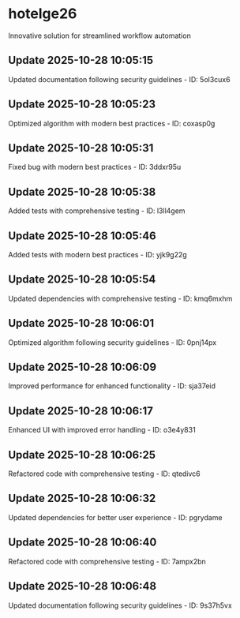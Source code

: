 # hotelge26
Innovative solution for streamlined workflow automation

## Update 2025-10-28 10:05:15
Updated documentation following security guidelines - ID: 5ol3cux6


## Update 2025-10-28 10:05:23
Optimized algorithm with modern best practices - ID: coxasp0g


## Update 2025-10-28 10:05:31
Fixed bug with modern best practices - ID: 3ddxr95u


## Update 2025-10-28 10:05:38
Added tests with comprehensive testing - ID: l3ll4gem


## Update 2025-10-28 10:05:46
Added tests with modern best practices - ID: yjk9g22g


## Update 2025-10-28 10:05:54
Updated dependencies with comprehensive testing - ID: kmq6mxhm


## Update 2025-10-28 10:06:01
Optimized algorithm following security guidelines - ID: 0pnj14px


## Update 2025-10-28 10:06:09
Improved performance for enhanced functionality - ID: sja37eid


## Update 2025-10-28 10:06:17
Enhanced UI with improved error handling - ID: o3e4y831


## Update 2025-10-28 10:06:25
Refactored code with comprehensive testing - ID: qtedivc6


## Update 2025-10-28 10:06:32
Updated dependencies for better user experience - ID: pgrydame


## Update 2025-10-28 10:06:40
Refactored code with comprehensive testing - ID: 7ampx2bn


## Update 2025-10-28 10:06:48
Updated documentation following security guidelines - ID: 9s37h5vx

